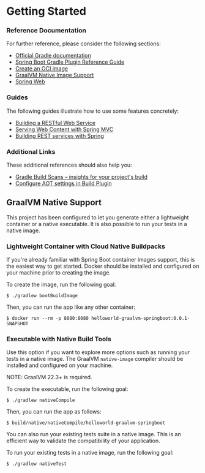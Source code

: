 # Getting Started

### Reference Documentation
For further reference, please consider the following sections:

* [Official Gradle documentation](https://docs.gradle.org)
* [Spring Boot Gradle Plugin Reference Guide](https://docs.spring.io/spring-boot/docs/3.2.2/gradle-plugin/reference/html/)
* [Create an OCI image](https://docs.spring.io/spring-boot/docs/3.2.2/gradle-plugin/reference/html/#build-image)
* [GraalVM Native Image Support](https://docs.spring.io/spring-boot/docs/3.2.2/reference/html/native-image.html#native-image)
* [Spring Web](https://docs.spring.io/spring-boot/docs/3.2.2/reference/htmlsingle/index.html#web)

### Guides
The following guides illustrate how to use some features concretely:

* [Building a RESTful Web Service](https://spring.io/guides/gs/rest-service/)
* [Serving Web Content with Spring MVC](https://spring.io/guides/gs/serving-web-content/)
* [Building REST services with Spring](https://spring.io/guides/tutorials/rest/)

### Additional Links
These additional references should also help you:

* [Gradle Build Scans – insights for your project's build](https://scans.gradle.com#gradle)
* [Configure AOT settings in Build Plugin](https://docs.spring.io/spring-boot/docs/3.2.2/gradle-plugin/reference/htmlsingle/#aot)

## GraalVM Native Support

This project has been configured to let you generate either a lightweight container or a native executable.
It is also possible to run your tests in a native image.

### Lightweight Container with Cloud Native Buildpacks
If you're already familiar with Spring Boot container images support, this is the easiest way to get started.
Docker should be installed and configured on your machine prior to creating the image.

To create the image, run the following goal:

```
$ ./gradlew bootBuildImage
```

Then, you can run the app like any other container:

```
$ docker run --rm -p 8080:8080 helloworld-graalvm-springboot:0.0.1-SNAPSHOT
```

### Executable with Native Build Tools
Use this option if you want to explore more options such as running your tests in a native image.
The GraalVM `native-image` compiler should be installed and configured on your machine.

NOTE: GraalVM 22.3+ is required.

To create the executable, run the following goal:

```
$ ./gradlew nativeCompile
```

Then, you can run the app as follows:
```
$ build/native/nativeCompile/helloworld-graalvm-springboot
```

You can also run your existing tests suite in a native image.
This is an efficient way to validate the compatibility of your application.

To run your existing tests in a native image, run the following goal:

```
$ ./gradlew nativeTest
```

